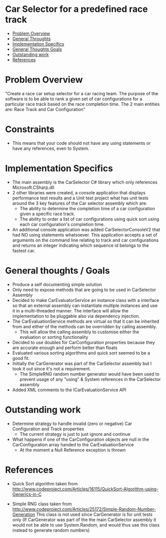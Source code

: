 ﻿# Car Selector for a predefined race track

 - [Problem Overview](#Problem-Overview)
 - [General Throughts](#General-Thoughts)
 - [Implementation Specifics](#Implementation-Specifics)
 - [General Thoughts Goals](#General-thoughts-Goals)
 - [Outstanding work](#Outstanding-work)
 - [References](#References)

# Problem Overview

"Create a race car setup selector for a car racing team. The purpose of the software is to be able to rank a given set of
car configurations for a particular race track based on the race completion time.
The 2 main entities are: Race Track and Car Configuration"

# Constraints
- This means that your code should not have any using statements or have any references, even to System.

# Implementation Specifics

- The main assembly is the CarSelector C# library which only references Microsoft.CSharp.dll
- 2 other libraries were created, a console application that displays performance test results
and a Unit test project what has unit tests around the 3 key features of the Car selector assembly
which are:
	- The ability to determine the completion time of a car configuration given a specific race track.
	- The ability to order a list of car configurations using quick sort using each car configuration's completion time.
- An additional console application was added CarSelectorConsoleV2 that had NO using statements whatsoever. 
This application accepts a set of arguments on the command line relating to track and car configurations and returns an 
integer indicating which sequence id belongs to the fastest car.

# General thoughts / Goals

- Produce a self documenting simple solution
- Only need to expose methods that are going to be used in CarSelector Assembly
- Decided to make CarEvaluatorService an instance class with a interface so that 
an external assembly can instantiate multiple instances and use it in a multi-threaded manner.
The interface will allow the implementation to be pluggable also via dependency injection.
- The CarEvaluationService methods are virtual so that it can be inherited from and either of the methods can be overridden by calling assembly.
	- This will allow the calling assembly to customise either the evaluation or sorting functionality
- Decided to use doubles for CarConfiguration properties because they are accurate enough and perform better than floats
- Evaluated various sorting algorithms and quick sort seemed to be a good fit.
- Initially the CarGenerator was part of the CarSelector assembly but I took it out since it's not a requirement.
	- The SimpleRNG random number generator would have been used to prevent usage of any "using"  & System references in the CarSelector assembly
- Added XML comments to the ICarEvaluationService API

# Outstanding work
- Determine strategy to handle invalid (zero or negative) Car Configuration and Track properties
	- The current strategy is just to just ignore and continue
- What happens if one of the CarConfiguration objects are null in the CarConfiguration array handed to the CarEvaluationService
	- At the moment a Null Reference exception is thrown

# References

- Quick Sort algorithm taken from 
http://www.codeproject.com/Articles/16115/QuickSort-Algorithm-using-Generics-in-C

- Simple RNG class taken from
http://www.codeproject.com/Articles/25172/Simple-Random-Number-Generation
This class is not used since CarGenerator is for unit tests only
(If CarGenerator was part of the the main CarSelector assembly it would not be able to use System.Random, and would thus use this 
class instead to generate random numbers)